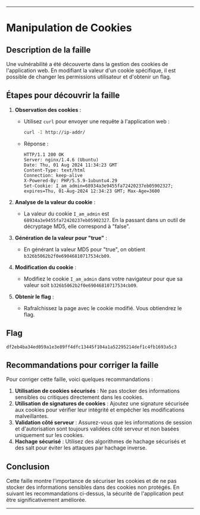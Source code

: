 
---

# Manipulation de Cookies

## Description de la faille

Une vulnérabilité a été découverte dans la gestion des cookies de l'application web. En modifiant la valeur d'un cookie spécifique, il est possible de changer les permissions utilisateur et d'obtenir un flag.

## Étapes pour découvrir la faille

1. **Observation des cookies** :
   - Utilisez `curl` pour envoyer une requête à l'application web :
     ```sh
     curl -I http://ip-addr/
     ```
   - Réponse :
     ```
     HTTP/1.1 200 OK
     Server: nginx/1.4.6 (Ubuntu)
     Date: Thu, 01 Aug 2024 11:34:23 GMT
     Content-Type: text/html
     Connection: keep-alive
     X-Powered-By: PHP/5.5.9-1ubuntu4.29
     Set-Cookie: I_am_admin=68934a3e9455fa72420237eb05902327; expires=Thu, 01-Aug-2024 12:34:23 GMT; Max-Age=3600
     ```

2. **Analyse de la valeur du cookie** :
   - La valeur du cookie `I_am_admin` est `68934a3e9455fa72420237eb05902327`. En la passant dans un outil de décryptage MD5, elle correspond à "false".

3. **Génération de la valeur pour "true"** :
   - En générant la valeur MD5 pour "true", on obtient `b326b5062b2f0e69046810717534cb09`.

4. **Modification du cookie** :
   - Modifiez le cookie `I_am_admin` dans votre navigateur pour que sa valeur soit `b326b5062b2f0e69046810717534cb09`.

5. **Obtenir le flag** :
   - Rafraîchissez la page avec le cookie modifié. Vous obtiendrez le flag.

## Flag

```
df2eb4ba34ed059a1e3e89ff4dfc13445f104a1a52295214def1c4fb1693a5c3
```

## Recommandations pour corriger la faille

Pour corriger cette faille, voici quelques recommandations :

1. **Utilisation de cookies sécurisés** : Ne pas stocker des informations sensibles ou critiques directement dans les cookies.
2. **Utilisation de signatures de cookies** : Ajoutez une signature sécurisée aux cookies pour vérifier leur intégrité et empêcher les modifications malveillantes.
3. **Validation côté serveur** : Assurez-vous que les informations de session et d'autorisation sont toujours validées côté serveur et non basées uniquement sur les cookies.
4. **Hachage sécurisé** : Utilisez des algorithmes de hachage sécurisés et des salt pour éviter les attaques par hachage inverse.

## Conclusion

Cette faille montre l'importance de sécuriser les cookies et de ne pas stocker des informations sensibles dans des cookies non protégés. En suivant les recommandations ci-dessus, la sécurité de l'application peut être significativement améliorée.

---


